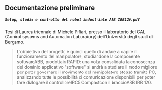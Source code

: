 ## Documentazione preliminare
##### `Setup, studio e controllo del robot industriale ABB IRB120.pdf`

Tesi di Laurea triennale di Michele Piffari, presso il laboratorio del CAL (Control systems and Automation Laboratory) dell’Università degli studi di Bergamo.

> L’obbiettivo del progetto è quindi quello di andare a capire il funzionamento del manipolatore, studiandone la componente softwareABB,
prodottain RAPID: una volta consolidata la conoscenza del dominio applicativo "software" si andrà a studiare il modo migliore per poter governare il movimento
del manipolatore stesso tramite PC, analizzando tutte le possibilità di comunicazione disponibili per poter fare dialogare il controlloreIRC5 Compactcon il braccioABB IRB 120.
